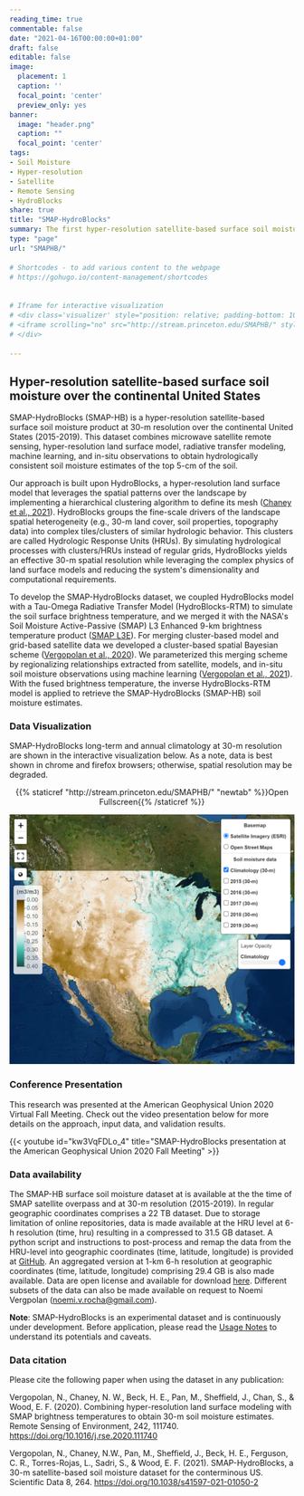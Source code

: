 ```yaml
---
reading_time: true
commentable: false
date: "2021-04-16T00:00:00+01:00"
draft: false
editable: false
image:
  placement: 1
  caption: ''
  focal_point: 'center'
  preview_only: yes
banner:
  image: "header.png"
  caption: ""
  focal_point: 'center'
tags:
- Soil Moisture
- Hyper-resolution
- Satellite
- Remote Sensing
- HydroBlocks
share: true
title: "SMAP-HydroBlocks"
summary: The first hyper-resolution satellite-based surface soil moisture dataset at 30-m resolution over the continental United States
type: "page"
url: "SMAPHB/"

# Shortcodes - to add various content to the webpage
# https://gohugo.io/content-management/shortcodes


# Iframe for interactive visualization
# <div class='visualizer' style="position: relative; padding-bottom: 100%; width: 100%; height: 120%; overflow: hidden;">
# <iframe scrolling="no" src="http://stream.princeton.edu/SMAPHB/" style="position:absolute; top: 0; left: 0; width: 100%; height: 100%; border: 0; margin-top: -102px; " allowfullscreen='true' webkitallowfullscreen='true' mozallowfullscreen='true' allowvr="yes"></iframe>
# </div>

---
```


## Hyper-resolution satellite-based surface soil moisture over the continental United States

SMAP-HydroBlocks (SMAP-HB) is a hyper-resolution satellite-based surface soil moisture product at 30-m resolution over the continental United States (2015-2019). This dataset combines microwave satellite remote sensing, hyper-resolution land surface model, radiative transfer modeling, machine learning, and in-situ observations to obtain hydrologically consistent soil moisture estimates of the top 5-cm of the soil.

Our approach is built upon HydroBlocks, a hyper-resolution land surface model that leverages the spatial patterns over the landscape by implementing a hierarchical clustering algorithm to define its mesh ([Chaney et al., 2021](../publication/2021_chaney_hydroblocks_two_way_coupling)). HydroBlocks groups the fine-scale drivers of the landscape spatial heterogeneity (e.g., 30-m land cover, soil properties, topography data) into complex tiles/clusters of similar hydrologic behavior. This clusters are called Hydrologic Response Units (HRUs). By simulating hydrological processes with clusters/HRUs instead of regular grids, HydroBlocks yields an effective 30-m spatial resolution while leveraging the complex physics of land surface models and reducing the system's dimensionality and computational requirements.

To develop the SMAP-HydroBlocks dataset, we coupled HydroBlocks model with a Tau-Omega Radiative Transfer Model (HydroBlocks-RTM) to simulate the soil surface brightness temperature, and we merged it with the NASA's Soil Moisture Active-Passive (SMAP) L3 Enhanced 9-km brightness temperature product ([SMAP L3E](https://nsidc.org/data/SPL3SMP_E/versions/3)). For merging cluster-based model and grid-based satellite data we developed a cluster-based spatial Bayesian scheme ([Vergopolan et al., 2020](../publication/2020_vergopolan_combining)). We parameterized this merging scheme by regionalizing relationships extracted from satellite, models, and in-situ soil moisture observations using machine learning ([Vergopolan et al., 2021](../publication/2021_vergopolan_SMAPHydroBlocks)). With the fused brightness temperature, the inverse HydroBlocks-RTM model is applied to retrieve the SMAP-HydroBlocks (SMAP-HB) soil moisture estimates.



### Data Visualization

SMAP-HydroBlocks long-term and annual climatology at 30-m resolution are shown in the interactive visualization below. As a note, data is best shown in chrome and firefox browsers; otherwise, spatial resolution may be degraded.

<div style="text-align: center;">{{% staticref "http://stream.princeton.edu/SMAPHB/" "newtab" %}}Open Fullscreen{{% /staticref %}}</div>

[![Image name](VisImg2.png)](http://stream.princeton.edu/SMAPHB/)



### Conference Presentation

This research was presented at the American Geophysical Union 2020 Virtual Fall Meeting. Check out the video presentation below for more details on the approach, input data, and validation results.

{{< youtube id="kw3VqFDLo_4" title="SMAP-HydroBlocks presentation at the American Geophysical Union 2020 Fall Meeting" >}}



### Data availability

The SMAP-HB surface soil moisture dataset at is available at the the time of SMAP satellite overpass and at 30-m resolution (2015-2019). In regular geographic coordinates comprises a 22 TB dataset. Due to storage limitation of online repositories, data is made available at the HRU level at 6-h resolution (time, hru) resulting in a compressed to 31.5 GB dataset. A python script and instructions to post-process and remap the data from the HRU-level into geographic coordinates (time, latitude, longitude) is provided at [GitHub](https://github.com/NoemiVergopolan/SMAP-HydroBlocks_postprocessing). An aggregated version at 1-km 6-h resolution at geographic coordinates (time, latitude, longitude) comprising 29.4 GB is also made available. Data are open license and available for download [here](https://zenodo.org/record/5206725). Different subsets of the data can also be made available on request to Noemi Vergpolan (noemi.v.rocha@gmail.com). 

**Note**: SMAP-HydroBlocks is an experimental dataset and is continuously under development. Before application, please read the [Usage Notes](https://www.nature.com/articles/s41597-021-01050-2#Sec9) to understand its potentials and caveats.


### Data citation

Please cite the following paper when using the dataset in any publication:

Vergopolan, N., Chaney, N. W., Beck, H. E., Pan, M., Sheffield, J., Chan, S., & Wood, E. F. (2020). Combining hyper-resolution land surface modeling with SMAP brightness temperatures to obtain 30-m soil moisture estimates. Remote Sensing of Environment, 242, 111740. https://doi.org/10.1016/j.rse.2020.111740

Vergopolan, N., Chaney, N.W., Pan, M., Sheffield, J., Beck, H. E., Ferguson, C. R., Torres-Rojas, L., Sadri, S., & Wood, E. F. (2021). SMAP-HydroBlocks, a 30-m satellite-based soil moisture dataset for the conterminous US. Scientific Data 8, 264. https://doi.org/10.1038/s41597-021-01050-2

